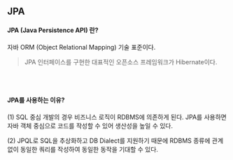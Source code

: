 ## JPA

#### JPA (Java Persistence API) 란?
자바 ORM (Object Relational Mapping) 기술 표준이다.

> JPA 인터페이스를 구현한 대표적인 오픈소스 프레임워크가 Hibernate이다.

<br />
<br />

#### JPA를 사용하는 이유?
(1) SQL 중심 개발의 경우 비즈니스 로직이 RDBMS에 의존하게 된다. JPA를 사용하면 자바 객체 중심으로 코드를 작성할 수 있어 생산성을 높일 수 있다.

(2) JPQL로 SQL을 추상화하고 DB Dialect를 지원하기 때문에 RDBMS 종류에 관계없이 동일한 쿼리를 작성하여 동일한 동작을 기대할 수 있다.